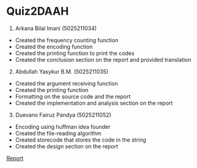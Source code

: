 # Quiz2DAAH

1. Arkana Bilal Imani           (5025211034)
- Created the frequency counting function
- Created the encoding function
- Created the printing function to print the codes
- Created the conclusion section on the report and provided translation

2. Abdullah Yasykur B.M.        (5025211035)
- Created the argument receiving function
- Created the printing function 
- Formatting on the source code and the report
- Created the implementation and analysis section on the report

3. Duevano Fairuz Pandya        (5025211052)
- Encoding using huffman idea founder
- Created the file-reading algorithm
- Created storecode that stores the code in the string
- Created the design section on the report

[Report](https://docs.google.com/document/d/1HbeSJKv8TvBFJpD3CsExhCNzDWxVESa5U7HnqrJYTPU/edit?usp=sharing)
